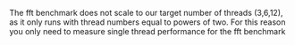 The fft benchmark does not scale to our target number of threads (3,6,12), as it only runs with
thread numbers equal to powers of two. For this reason you only need to measure single thread
performance for the fft benchmark
